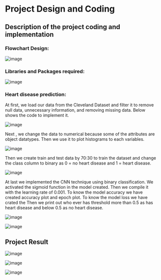 # Project Design and Coding

## Description of the project coding and implementation

### Flowchart Design:

![image](https://user-images.githubusercontent.com/120276263/211789326-a99be969-2419-4807-9a44-d0f21af87265.png)


### Libraries and Packages required:

![image](https://user-images.githubusercontent.com/120276263/211789377-7200cc81-6096-4374-9c52-faddc08e81c0.png)


### Heart disease prediction:
At first, we load our data from the Cleveland Dataset and filter it to remove null data, unnecessary information, and removing missing data. Below shows the code to implement it.

![image](https://user-images.githubusercontent.com/120276263/211789428-278c77bd-1dcc-4474-b610-2c4232cc6f69.png)


Next , we change the data to numerical because some of the attributes are object datatypes. Then we use it to plot histograms to each variables. 

![image](https://user-images.githubusercontent.com/120276263/211789475-25a4f8fa-51e4-4cd5-a8dd-aedd3bbcaaad.png)


Then we create train and test data by 70:30 to train the dataset and change the class column to binary as 0 = no heart disease and 1 = heart disease.

![image](https://user-images.githubusercontent.com/120276263/211789512-81e18efc-32a6-44a6-b4af-ff8cf7202b33.png)


At last we implemented the CNN technique using binary classification. We activated the sigmoid function in the model created. Then we compile it with the learning rate of 0.001. To know the model accuracy we have created accuracy plot and epoch plot. To know the model loss we have crated the  Then we print out who ever has threshold more than 0.5 as has heart disease and below 0.5 as no heart disease. 

 ![image](https://user-images.githubusercontent.com/120276263/211789563-b2a13d33-bdde-44a6-9ff0-41123ff07f98.png)
 
![image](https://user-images.githubusercontent.com/120276263/211789589-c2f162d4-7701-45a0-951c-1c6a4f214bcf.png)





## Project Result

 ![image](https://user-images.githubusercontent.com/120276263/211789658-10eacd7d-3079-4fce-9f4b-5f4c7e70840a.png)
 
![image](https://user-images.githubusercontent.com/120276263/211789693-1083b666-2bdf-4e0a-ac62-fe6c36e902a0.png)

![image](https://user-images.githubusercontent.com/120276263/211789720-3080ae5f-5899-49f7-9af5-036dc26ac66e.png)
